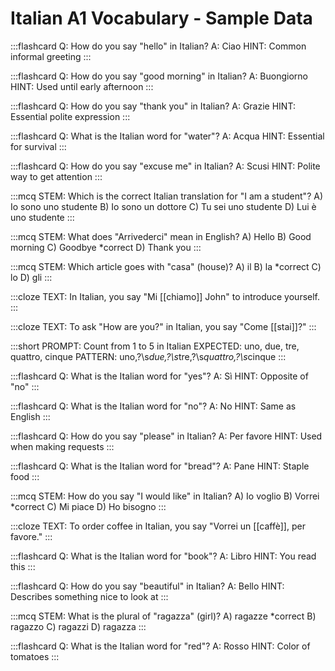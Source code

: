 # Italian A1 Vocabulary - Sample Data

:::flashcard
Q: How do you say "hello" in Italian?
A: Ciao
HINT: Common informal greeting
:::

:::flashcard
Q: How do you say "good morning" in Italian?
A: Buongiorno
HINT: Used until early afternoon
:::

:::flashcard
Q: How do you say "thank you" in Italian?
A: Grazie
HINT: Essential polite expression
:::

:::flashcard
Q: What is the Italian word for "water"?
A: Acqua
HINT: Essential for survival
:::

:::flashcard
Q: How do you say "excuse me" in Italian?
A: Scusi
HINT: Polite way to get attention
:::

:::mcq
STEM: Which is the correct Italian translation for "I am a student"?
A) Io sono uno studente
B) Io sono un dottore
C) Tu sei uno studente
D) Lui è uno studente
:::

:::mcq
STEM: What does "Arrivederci" mean in English?
A) Hello
B) Good morning
C) Goodbye *correct
D) Thank you
:::

:::mcq
STEM: Which article goes with "casa" (house)?
A) il
B) la *correct
C) lo
D) gli
:::

:::cloze
TEXT: In Italian, you say "Mi [[chiamo]] John" to introduce yourself.
:::

:::cloze
TEXT: To ask "How are you?" in Italian, you say "Come [[stai]]?"
:::

:::short
PROMPT: Count from 1 to 5 in Italian
EXPECTED: uno, due, tre, quattro, cinque
PATTERN: uno,?\s*due,?\s*tre,?\s*quattro,?\s*cinque
:::

:::flashcard
Q: What is the Italian word for "yes"?
A: Sì
HINT: Opposite of "no"
:::

:::flashcard
Q: What is the Italian word for "no"?
A: No
HINT: Same as English
:::

:::flashcard
Q: How do you say "please" in Italian?
A: Per favore
HINT: Used when making requests
:::

:::flashcard
Q: What is the Italian word for "bread"?
A: Pane
HINT: Staple food
:::

:::mcq
STEM: How do you say "I would like" in Italian?
A) Io voglio
B) Vorrei *correct
C) Mi piace
D) Ho bisogno
:::

:::cloze
TEXT: To order coffee in Italian, you say "Vorrei un [[caffè]], per favore."
:::

:::flashcard
Q: What is the Italian word for "book"?
A: Libro
HINT: You read this
:::

:::flashcard
Q: How do you say "beautiful" in Italian?
A: Bello
HINT: Describes something nice to look at
:::

:::mcq
STEM: What is the plural of "ragazza" (girl)?
A) ragazze *correct
B) ragazzo
C) ragazzi
D) ragazza
:::

:::flashcard
Q: What is the Italian word for "red"?
A: Rosso
HINT: Color of tomatoes
:::